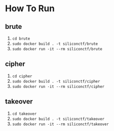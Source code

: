 # How To Run

## brute
1. `cd brute`
2. `sudo docker build . -t siliconctf/brute`
3. `sudo docker run -it --rm siliconctf/brute`

## cipher
1. `cd cipher`
2. `sudo docker build . -t siliconctf/cipher`
3. `sudo docker run -it --rm siliconctf/cipher`

## takeover
1. `cd takeover`
2. `sudo docker build . -t siliconctf/takeover`
3. `sudo docker run -it --rm siliconctf/takeover`